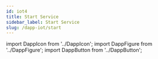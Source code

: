 ```yaml
---
id: iot4
title: Start Service
sidebar_label: Start Service
slug: /dapp-iot/start
---
```


import DappIcon from '../DappIcon';
import DappFigure from '../DappFigure';
import DappButton from '../DappButton';
